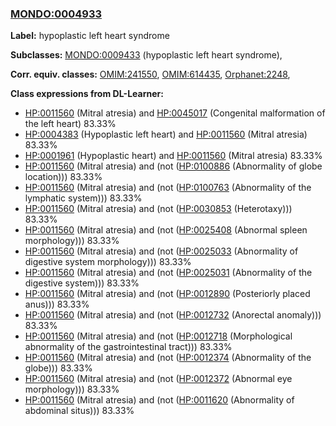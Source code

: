 
### [MONDO:0004933](http://purl.obolibrary.org/obo/MONDO_0004933)
**Label:** hypoplastic left heart syndrome

**Subclasses:** [MONDO:0009433](http://purl.obolibrary.org/obo/MONDO_0009433) (hypoplastic left heart syndrome), 

**Corr. equiv. classes:** [OMIM:241550](http://purl.obolibrary.org/obo/OMIM_241550), [OMIM:614435](http://purl.obolibrary.org/obo/OMIM_614435), [Orphanet:2248](http://www.orpha.net/ORDO/Orphanet_2248), 

**Class expressions from DL-Learner:**

- [HP:0011560](http://purl.obolibrary.org/obo/HP_0011560) (Mitral atresia) and [HP:0045017](http://purl.obolibrary.org/obo/HP_0045017) (Congenital malformation of the left heart) 83.33%
- [HP:0004383](http://purl.obolibrary.org/obo/HP_0004383) (Hypoplastic left heart) and [HP:0011560](http://purl.obolibrary.org/obo/HP_0011560) (Mitral atresia) 83.33%
- [HP:0001961](http://purl.obolibrary.org/obo/HP_0001961) (Hypoplastic heart) and [HP:0011560](http://purl.obolibrary.org/obo/HP_0011560) (Mitral atresia) 83.33%
- [HP:0011560](http://purl.obolibrary.org/obo/HP_0011560) (Mitral atresia) and (not ([HP:0100886](http://purl.obolibrary.org/obo/HP_0100886) (Abnormality of globe location))) 83.33%
- [HP:0011560](http://purl.obolibrary.org/obo/HP_0011560) (Mitral atresia) and (not ([HP:0100763](http://purl.obolibrary.org/obo/HP_0100763) (Abnormality of the lymphatic system))) 83.33%
- [HP:0011560](http://purl.obolibrary.org/obo/HP_0011560) (Mitral atresia) and (not ([HP:0030853](http://purl.obolibrary.org/obo/HP_0030853) (Heterotaxy))) 83.33%
- [HP:0011560](http://purl.obolibrary.org/obo/HP_0011560) (Mitral atresia) and (not ([HP:0025408](http://purl.obolibrary.org/obo/HP_0025408) (Abnormal spleen morphology))) 83.33%
- [HP:0011560](http://purl.obolibrary.org/obo/HP_0011560) (Mitral atresia) and (not ([HP:0025033](http://purl.obolibrary.org/obo/HP_0025033) (Abnormality of digestive system morphology))) 83.33%
- [HP:0011560](http://purl.obolibrary.org/obo/HP_0011560) (Mitral atresia) and (not ([HP:0025031](http://purl.obolibrary.org/obo/HP_0025031) (Abnormality of the digestive system))) 83.33%
- [HP:0011560](http://purl.obolibrary.org/obo/HP_0011560) (Mitral atresia) and (not ([HP:0012890](http://purl.obolibrary.org/obo/HP_0012890) (Posteriorly placed anus))) 83.33%
- [HP:0011560](http://purl.obolibrary.org/obo/HP_0011560) (Mitral atresia) and (not ([HP:0012732](http://purl.obolibrary.org/obo/HP_0012732) (Anorectal anomaly))) 83.33%
- [HP:0011560](http://purl.obolibrary.org/obo/HP_0011560) (Mitral atresia) and (not ([HP:0012718](http://purl.obolibrary.org/obo/HP_0012718) (Morphological abnormality of the gastrointestinal tract))) 83.33%
- [HP:0011560](http://purl.obolibrary.org/obo/HP_0011560) (Mitral atresia) and (not ([HP:0012374](http://purl.obolibrary.org/obo/HP_0012374) (Abnormality of the globe))) 83.33%
- [HP:0011560](http://purl.obolibrary.org/obo/HP_0011560) (Mitral atresia) and (not ([HP:0012372](http://purl.obolibrary.org/obo/HP_0012372) (Abnormal eye morphology))) 83.33%
- [HP:0011560](http://purl.obolibrary.org/obo/HP_0011560) (Mitral atresia) and (not ([HP:0011620](http://purl.obolibrary.org/obo/HP_0011620) (Abnormality of abdominal situs))) 83.33%


